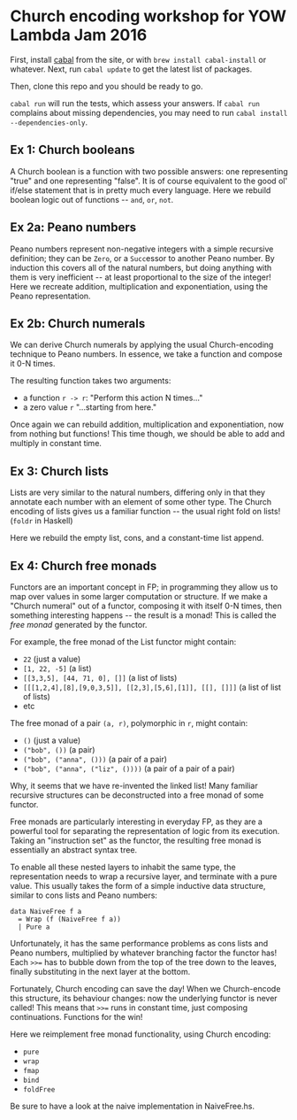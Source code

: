 Church encoding workshop for YOW Lambda Jam 2016
=======================

First, install [cabal](https://www.haskell.org/cabal/) from the site, or with `brew install cabal-install` or whatever. Next, run `cabal update` to get the latest list of packages.

Then, clone this repo and you should be ready to go.

`cabal run` will run the tests, which assess your answers. If `cabal run` complains about missing dependencies, you may need to run `cabal install --dependencies-only`.


Ex 1: Church booleans
--------------------------
A Church boolean is a function with two possible answers: one representing "true" and one representing "false".  It is of course equivalent to the good ol' if/else statement that is in pretty much every language. Here we rebuild boolean logic out of functions -- `and`, `or`, `not`.

Ex 2a: Peano numbers
---------------------------
Peano numbers represent non-negative integers with a simple recursive definition; they can be `Zero`, or a `Succ`essor to another Peano number. By induction this covers all of the natural numbers, but doing anything with them is very inefficient -- at least proportional to the size of the integer!  Here we recreate addition, multiplication and exponentiation, using the Peano representation.

Ex 2b: Church numerals
---------------------------
We can derive Church numerals by applying the usual Church-encoding technique to Peano numbers. In essence, we take a function and compose it 0-N times. 

The resulting function takes two arguments: 
* a function `r -> r`: "Perform this action N times..."
* a zero value `r` "...starting from here."  

Once again we can rebuild addition, multiplication and exponentiation, now from nothing but functions! This time though, we should be able to add and multiply in constant time.

Ex 3: Church lists
-------------------------
Lists are very similar to the natural numbers, differing only in that they annotate each number with an element of some other type.  The Church encoding of lists gives us a familiar function -- the usual right fold on lists! (`foldr` in Haskell) 

Here we rebuild the empty list, cons, and a constant-time list append.

Ex 4: Church free monads
-------------------------
Functors are an important concept in FP; in programming they allow us to map over values in some larger computation or structure. If we make a "Church numeral" out of a functor, composing it with itself 0-N times, then something interesting happens -- the result is a monad! This is called the _free monad_ generated by the functor.

For example, the free monad of the List functor might contain:
* `22`  (just a value)
* `[1, 22, -5]`   (a list)
* `[[3,3,5], [44, 71, 0], []]`   (a list of lists)
* `[[[1,2,4],[8],[9,0,3,5]], [[2,3],[5,6],[1]], [[], []]]`   (a list of list of lists)
* etc

The free monad of a pair `(a, r)`, polymorphic in `r`, might contain:
* `()`    (just a value)
* `("bob", ())`   (a pair)
* `("bob", ("anna", ()))`   (a pair of a pair)
* `("bob", ("anna", ("liz", ())))`   (a pair of a pair of a pair)

Why, it seems that we have re-invented the linked list! Many familiar recursive structures can be deconstructed into a free monad of some functor.

Free monads are particularly interesting in everyday FP, as they are a powerful tool for separating the representation of logic from its execution. Taking an "instruction set" as the functor, the resulting free monad is essentially an abstract syntax tree. 

To enable all these nested layers to inhabit the same type, the representation needs to wrap a recursive layer, and terminate with a pure value. This usually takes the form of a simple inductive data structure, similar to cons lists and Peano numbers:
```
data NaiveFree f a 
  = Wrap (f (NaiveFree f a))
  | Pure a
```

Unfortunately, it has the same performance problems as cons lists and Peano numbers, multiplied by whatever branching factor the functor has!  Each `>>=` has to bubble down from the top of the tree down to the leaves, finally substituting in the next layer at the bottom.

Fortunately, Church encoding can save the day! When we Church-encode this structure, its behaviour changes: now the underlying functor is never called!  This means that `>>=` runs in constant time, just composing continuations. Functions for the win!

Here we reimplement free monad functionality, using Church encoding:
* `pure`
* `wrap`
* `fmap`
* `bind`
* `foldFree`

Be sure to have a look at the naive implementation in NaiveFree.hs.

